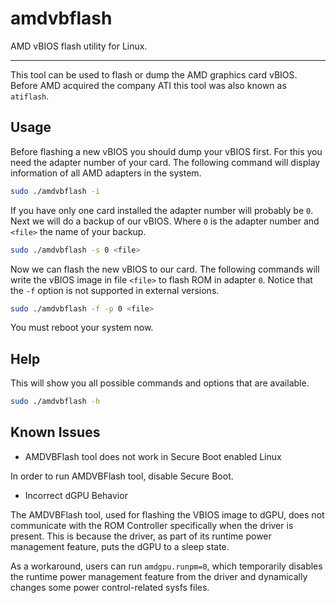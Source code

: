 # amdvbflash

AMD vBIOS flash utility for Linux.

---

This tool can be used to flash or dump the AMD graphics card vBIOS.
Before AMD acquired the company ATI this tool was also known as `atiflash`.

## Usage

Before flashing a new vBIOS you should dump your vBIOS first.
For this you need the adapter number of your card.
The following command will display information of all AMD adapters in the system.

```sh
sudo ./amdvbflash -i
```

If you have only one card installed the adapter number will probably be `0`.
Next we will do a backup of our vBIOS. Where `0` is the adapter number and `<file>` the name of your backup.

```sh
sudo ./amdvbflash -s 0 <file>
```

Now we can flash the new vBIOS to our card.
The following commands will write the vBIOS image in file `<file>` to flash ROM in adapter `0`. Notice that the `-f` option is not supported in external versions.

```sh
sudo ./amdvbflash -f -p 0 <file>
```

You must reboot your system now.

## Help

This will show you all possible commands and options that are available.

```sh
sudo ./amdvbflash -h
```

## Known Issues

* AMDVBFlash tool does not work in Secure Boot enabled Linux

In order to run AMDVBFlash tool, disable Secure Boot.

* Incorrect dGPU Behavior

The AMDVBFlash tool, used for flashing the VBIOS image to dGPU, does not communicate with the ROM Controller specifically when the driver is present. This is because the driver, as part of its runtime power management feature, puts the dGPU to a sleep state.

As a workaround, users can run `amdgpu.runpm=0`, which temporarily disables the runtime power management feature from the driver and dynamically changes some power control-related sysfs files.

